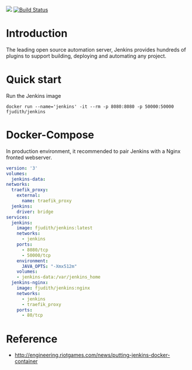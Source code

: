 [![](https://images.microbadger.com/badges/image/fjudith/jenkins.svg)](https://microbadger.com/images/fjudith/jenkins "Get your own image badge on microbadger.com")
[![Build Status](https://travis-ci.org/fjudith/docker-jenkins.svg?branch=master)](https://travis-ci.org/fjudith/docker-jenkins)

# Introduction

The leading open source automation server, Jenkins provides hundreds of plugins to support building, deploying and automating any project.

# Quick start
Run the Jenkins image

`docker run --name='jenkins' -it --rm -p 8080:8080 -p 50000:50000 fjudith/jenkins`

# Docker-Compose
In production environment, it recommended to pair Jenkins with a Nginx fronted webserver.

```yaml
version: '3'
volumes:
  jenkins-data:
networks:
  traefik_proxy:
    external:
      name: traefik_proxy
  jenkins:
    driver: bridge
services:
  jenkins:
    image: fjudith/jenkins:latest
    networks:
      - jenkins
    ports:
      - 8080/tcp
      - 50000/tcp
    environment:
      JAVA_OPTS: "-Xmx512m"
    volumes:
    - jenkins-data:/var/jenkins_home
  jenkins-nginx:
    image: fjudith/jenkins:nginx
    networks:
      - jenkins
      - traefik_proxy
    ports:
      - 80/tcp
```

# Reference

* http://engineering.riotgames.com/news/putting-jenkins-docker-container
